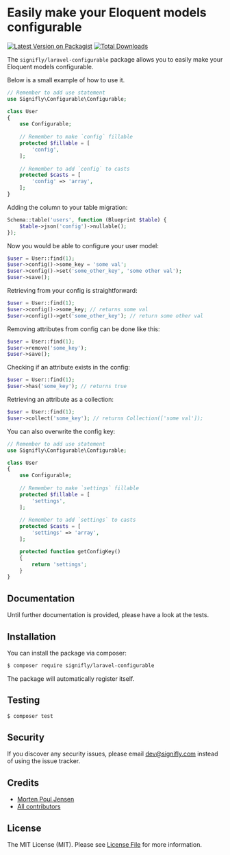 # Easily make your Eloquent models configurable

[![Latest Version on Packagist](https://img.shields.io/packagist/v/signifly/laravel-configurable.svg?style=flat-square)](https://packagist.org/packages/signifly/laravel-configurable)
[![Total Downloads](https://img.shields.io/packagist/dt/signifly/laravel-configurable.svg?style=flat-square)](https://packagist.org/packages/signifly/laravel-configurable)

The `signifly/laravel-configurable` package allows you to easily make your Eloquent models configurable.

Below is a small example of how to use it.

```php
// Remember to add use statement
use Signifly\Configurable\Configurable;

class User
{
    use Configurable;
    
    // Remember to make `config` fillable
    protected $fillable = [
        'config',
    ];
    
    // Remember to add `config` to casts
    protected $casts = [
        'config' => 'array',
    ];
}
```

Adding the column to your table migration:

```php
Schema::table('users', function (Blueprint $table) {
    $table->json('config')->nullable();
});
```

Now you would be able to configure your user model:

```php
$user = User::find(1);
$user->config()->some_key = 'some val';
$user->config()->set('some_other_key', 'some other val');
$user->save();
```

Retrieving from your config is straightforward:

```php
$user = User::find(1);
$user->config()->some_key; // returns some val
$user->config()->get('some_other_key'); // return some other val
```

Removing attributes from config can be done like this:

```php
$user = User::find(1);
$user->remove('some_key');
$user->save();
```

Checking if an attribute exists in the config:

```php
$user = User::find(1);
$user->has('some_key'); // returns true
```

Retrieving an attribute as a collection:

```php
$user = User::find(1);
$user->collect('some_key'); // returns Collection(['some val']);
```

You can also overwrite the config key:

```php
// Remember to add use statement
use Signifly\Configurable\Configurable;

class User
{
    use Configurable;
    
    // Remember to make `settings` fillable
    protected $fillable = [
        'settings',
    ];
    
    // Remember to add `settings` to casts
    protected $casts = [
        'settings' => 'array',
    ];

    protected function getConfigKey()
    {
        return 'settings';
    }
}
```

## Documentation
Until further documentation is provided, please have a look at the tests.

## Installation

You can install the package via composer:

```bash
$ composer require signifly/laravel-configurable
```

The package will automatically register itself.

## Testing
```bash
$ composer test
```

## Security

If you discover any security issues, please email dev@signifly.com instead of using the issue tracker.

## Credits

- [Morten Poul Jensen](https://github.com/pactode)
- [All contributors](../../contributors)

## License

The MIT License (MIT). Please see [License File](LICENSE.md) for more information.
